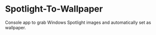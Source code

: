 # Spotlight-To-Wallpaper
Console app to grab Windows Spotlight images and automatically set as wallpaper.
